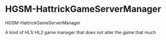 # HGSM-HattrickGameServerManager
HGSM-HattrickGameServerManager

A kind of HL1/ HL2 game manager that does not alter the game that much
